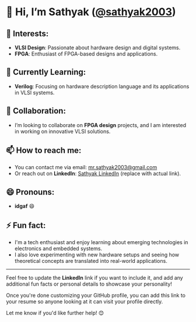 # 👋 Hi, I’m **Sathyak** ([@sathyak2003](https://github.com/sathyak2003))

## 👀 Interests:
- **VLSI Design**: Passionate about hardware design and digital systems.  
- **FPGA**: Enthusiast of FPGA-based designs and applications.  

## 🌱 Currently Learning:
- **Verilog**: Focusing on hardware description language and its applications in VLSI systems.

## 💞️ Collaboration:
- I’m looking to collaborate on **FPGA design** projects, and I am interested in working on innovative VLSI solutions.

## 📫 How to reach me:
- You can contact me via email: [mr.sathyak2003@gmail.com](mailto:mr.sathyak2003@gmail.com)  
- Or reach out on **LinkedIn**: [Sathyak LinkedIn](https://www.linkedin.com/in/yourprofile) (replace with actual link).

## 😄 Pronouns:
- **idgaf** 😄 

## ⚡ Fun fact:
- I'm a tech enthusiast and enjoy learning about emerging technologies in electronics and embedded systems.  
- I also love experimenting with new hardware setups and seeing how theoretical concepts are translated into real-world applications.

---

Feel free to update the **LinkedIn** link if you want to include it, and add any additional fun facts or personal details to showcase your personality!

Once you're done customizing your GitHub profile, you can add this link to your resume so anyone looking at it can visit your profile directly.

Let me know if you'd like further help! 😊


<!---
sathyak2003/sathyak2003 is a ✨ special ✨ repository because its `README.md` (this file) appears on your GitHub profile.
You can click the Preview link to take a look at your changes.
--->
